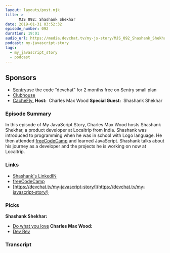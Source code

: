```yaml
---
layout: layouts/post.njk
title: >
      MJS 092: Shashank Shekhar
date: 2019-01-31 03:52:32
episode_number: 092
duration: 19:01
audio_url: https://media.devchat.tv/my-js-story/MJS_092_Shashank_Shekhar.mp3
podcast: my-javascript-story
tags: 
  - my_javascript_story
  - podcast
---
```


## **Sponsors**

- [Sentry](http://sentry.io/)use the code “devchat” for 2 months free on Sentry small plan
- <u><a href="https://clubhouse.io/jsjabber">Clubhouse</a></u>
- [CacheFly&nbsp;](https://www.cachefly.com/)
**Host:&nbsp;** Charles Max Wood **Special Guest:** &nbsp;Shashank Shekhar
### **Episode Summary**
In this episode of My JavaScript Story, Charles Max Wood hosts Shashank Shekhar, a product developer at Localtrip from India. Shashank was introduced to programming when he was in school with Logo language. He then attended [freeCodeCamp](https://www.freecodecamp.org/) and learned JavaScript. Shashank talks about his journey as a developer and the projects he is working on now at Localtrip.
### **Links**

- [Shashank's LinkedIN](https://www.linkedin.com/in/ashwamegh/)
- [freeCodeCamp](https://www.freecodecamp.org/)
- [https://devchat.tv/my-javascript-story/](https://devchat.tv/my-javascript-story/)

### **Picks**
 **Shashank Shekhar:**
- <u>Do what you love</u>
**Charles Max Wood:**
- [Dev Rev](https://www.youtube.com/watch?v=MBiNhHYs0Q4&list=PLJesql-aSfX5-cTN7Em0rZNFcF10h5HpX)


### Transcript



